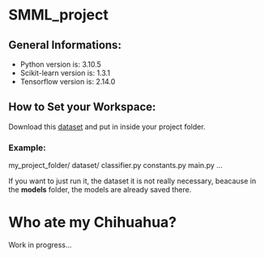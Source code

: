 # SMML_project

## General Informations:
- Python version is: 3.10.5
- Scikit-learn version is: 1.3.1
- Tensorflow version is: 2.14.0

## How to Set your Workspace:
Download this [dataset](https://www.kaggle.com/datasets/samuelcortinhas/muffin-vs-chihuahua-image-classification) and put in inside your project folder.

### Example:
  
  my_project_folder/
    dataset/
    classifier.py
    constants.py
    main.py
    ...

If you want to just run it, the dataset it is not really necessary, beacause in the **models** folder, the models are already saved there.

# Who ate my Chihuahua?
Work in progress...
